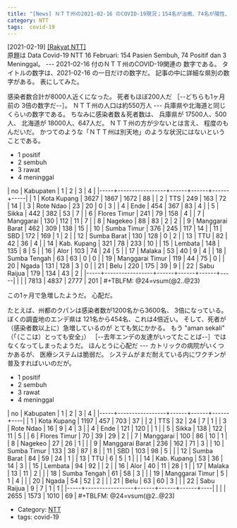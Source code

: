 ```yaml
---
title: "[News] ＮＴＴ州の2021-02-16 のCOVID-19現況；154名が治癒、74名が陽性、3名が死亡 ---この1ヶ月で急激に変化している"
category: NTT
tags:  covid-19
---
```


[2021-02-19] [[Rakyat NTT]](https://rakyatntt.com/data-covid-19-ntt-16-februari-154-pasien-sembuh-74-positif-dan-3-meninggal/)  
 原題は
Data Covid-19 NTT 16 Februari: 154 Pasien Sembuh, 74 Positif dan 3 Meninggal。
--- 2021-02-16 付のＮＴＴ州のCOVID-19関連の
数字である。
タイトルの数字は、2021-02-16 の一日だけの数字だ。
記事の中に詳細な県別の数字がある。
表にしてみた。

 感染者数合計が8000人近くになった。
死者もほぼ200人だ
［--どちらも1ヶ月前の 3倍の数字だ--］。
ＮＴＴ州の人口は約550万人 ---
兵庫県や北海道と同じくらいの数字である。
ちなみに感染者数＆死者数は、
兵庫県が 17500人、500人、
北海道が 18000人、647人だ。
ＮＴＴ州の方が少ないとは言え、
程度のもんだいだ。
かつてのような「ＮＴＴ州は別天地」のような状況にはないという
ことである。

- 1 positif
- 2 sembuh
- 3 rawat
- 4 meninggal

|  no | Kabupaten       |    1 |    2 |    3 |   4 |
|-----+-----------------+------+------+------+-----|
|   1 | Kota Kupang     | 3627 | 1867 | 1672 |  88 |
|   2 | TTS             |  249 |  163 |   72 |  14 |
|   3 | Rote Ndao       |   23 |   20 |    0 |   3 |
|   4 | Ende            |  454 |  367 |   83 |   4 |
|   5 | Sikka           |  442 |  382 |   53 |   7 |
|   6 | Flores Timur    |  241 |   79 |  158 |   4 |
|   7 | Manggarai       |  130 |  112 |   11 |   7 |
|   8 | Nagekeo         |   88 |   83 |    2 |   2 |
|   9 | Manggarai Barat |  462 |  309 |  138 |  15 |
|  10 | Sumba Timur     |  376 |  245 |  117 |  14 |
|  11 | SBD             |  172 |  169 |    1 |   2 |
|  12 | Sumba Barat     |  130 |  128 |    0 |   2 |
|  13 | TTU             |   82 |   42 |   36 |   4 |
|  14 | Kab. Kupang     |  321 |   78 |  233 |  10 |
|  15 | Lembata         |  148 |  135 |    8 |   5 |
|  16 | Alor            |  103 |   74 |   24 |   5 |
|  17 | Malaka          |   53 |   40 |    9 |   4 |
|  18 | Sumba Tengah    |   63 |   63 |    0 |   0 |
|  19 | Manggarai Timur |  119 |   44 |   75 |   0 |
|  20 | Ngada           |  131 |  128 |    3 |   0 |
|  21 | Belu            |  220 |  175 |   39 |   9 |
|  22 | Sabu Raijua     |  179 |  134 |   43 |   2 |
|-----+-----------------+------+------+------+-----|
|     |                 | 7813 | 4837 | 2777 | 201 |
#+TBLFM: @24=vsum(@2..@23)

 この1ヶ月で急増したようだ。
心配だ。

<!--more-->

 たとえば、州都のクパンは感染者数が1200名から3600名、
3倍になっている。
ぼくの調査地のエンデ県は
121名から454名、これは4倍近い。
そして、死者が（感染者数以上に）急増しているのが
とても気にかかる。
もう "aman sekali" （「（ここは）とっても安全」）
［--去年エンデの友達がいってたことば--］ではなくなってしまったようだ。
ほんとうに心配だ ---
カトリックの病院がいくつかあるが、
医療システムは脆弱だ。
システムがまだ耐えている内にワクチンが普及すればいいのだが。

- 1 positif
- 2 sembuh
- 3 rawat
- 4 meninggal

|  no | Kabupaten       |    1 |    2 |    3 |  4 |
|-----+-----------------+------+------+------+----|
|   1 | Kota Kupang     | 1197 |  457 |  703 | 37 |
|   2 | TTS             |   32 |   24 |    7 |  1 |
|   3 | Rote Ndao       |   16 |    9 |    4 |  3 |
|   4 | Ende            |  121 |  120 |      |  1 |
|   5 | Sikka           |  138 |  122 |   11 |  5 |
|   6 | Flores Timur    |   70 |   39 |   29 |  2 |
|   7 | Manggarai       |  100 |   86 |   10 |  1 |
|   8 | Nagekeo         |   27 |   26 |    1 |    |
|   9 | Manggarai Barat |  236 |  162 |   71 |  3 |
|  10 | Sumba Timur     |  133 |   38 |   87 |  8 |
|  11 | SBD             |  103 |   98 |    5 |    |
|  12 | Sumba Barat     |   84 |   59 |   24 |  1 |
|  13 | TTU             |    6 |    5 |    1 |    |
|  14 | Kab. Kupang     |   53 |   36 |   14 |  3 |
|  15 | Lembata         |   94 |   92 |      |  2 |
|  16 | Alor            |   40 |   11 |   28 |  1 |
|  17 | Malaka          |   13 |   11 |    2 |    |
|  18 | Sumba Tengah    |   61 |   58 |    3 |    |
|  19 | Manggarai Timur |    5 |    1 |    4 |    |
|  20 | Ngada           |   54 |   52 |    2 |    |
|  21 | Belu            |   63 |   60 |    3 |    |
|  22 | Sabu Raijua     |    9 |    7 |    1 |  1 |
|-----+-----------------+------+------+------+----|
|      |                 | 2655 | 1573 | 1010 | 69 |
#+TBLFM: @24=vsum(@2..@23)

- Category: [NTT](/categories.html#NTT)
- tags:  covid-19

